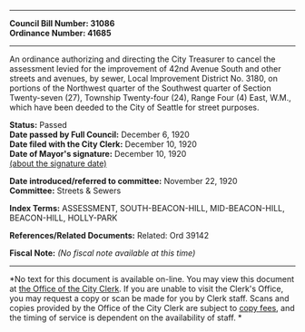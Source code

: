 * * * * *  
  
**Council Bill Number: [](#h0)[](#h2)31086**   
**Ordinance Number: 41685**  
  
* * * * *  
  
An ordinance authorizing and directing the City Treasurer to cancel the assessment levied for the improvement of 42nd Avenue South and other streets and avenues, by sewer, Local Improvement District No. 3180, on portions of the Northwest quarter of the Southwest quarter of Section Twenty-seven (27), Township Twenty-four (24), Range Four (4) East, W.M., which have been deeded to the City of Seattle for street purposes.  
  
**Status:** Passed   
**Date passed by Full Council:** December 6, 1920   
**Date filed with the City Clerk:** December 10, 1920   
**Date of Mayor's signature:** December 10, 1920   
[(about the signature date)](/~public/approvaldate.htm)   
  
  
**Date introduced/referred to committee:** November 22, 1920   
**Committee:** Streets & Sewers   
  
**Index Terms:** ASSESSMENT, SOUTH-BEACON-HILL, MID-BEACON-HILL, BEACON-HILL, HOLLY-PARK  
  
**References/Related Documents:** Related: Ord 39142  
  
**Fiscal Note:** *(No fiscal note available at this time)*  
  
* * * * *  
  
*No text for this document is available on-line. You may view this document at [the Office of the City Clerk](http://www.seattle.gov/leg/clerk/contactUs.htm). If you are unable to visit the Clerk's Office, you may request a copy or scan be made for you by Clerk staff. Scans and copies provided by the Office of the City Clerk are subject to [copy fees](http://clerk.seattle.gov/~public/clerkfees.htm), and the timing of service is dependent on the availability of staff. *  
  
  
